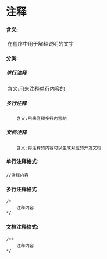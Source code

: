 # 注释

#### 含义:

​		在程序中用于解释说明的文字

#### 分类:
#####	单行注释
​		含义:用来注释单行内容的

#####       多行注释
		含义:用来注释多行内容的
#####	文档注释
		含义:将注释的内容可以生成对应的开发文档

#### 单行注释格式:
	//注释内容

#### 多行注释格式
	/*
		注释内容
	*/

#### 文档注释格式:
	/**
		注释内容
	*/